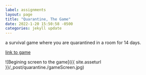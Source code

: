 ```yaml
---
label: assignments
layout: page
title: "Quarantine, The Game"
date: 2022-1-20 15:50:58 -0500
categories: jekyll update
---
```


a survival game where you are quarantined in a room for 14 days.

[link to game](https://owochel.github.io/quarantine/)

![Begining screen to the game]({{ site.asseturl }}/\_post/quarantine./gameScreen.jpg)

<!--
![This is the schematics.]({{ site.asseturl }}/\_final/Schematics.png)

I designed the PCB and cut. Short conclusion: it's not working.

![This is the board design in Fusion360.]({{ site.asseturl }}/\_final/board.png)

I struggled a bit cutting the board out, but not horribly. Only one failed cut!

![Here is the final cut.]({{ site.asseturl }}/\_final/cut.png)

I know the power jack need to be fixed to the out side of the enclosure, so I didn't solder the the power source. I did the test by touching the ground and volt holding the wire.

I don't know what could be wrong in this case, but the 7805 keep getting too hot.

I think for now, I need to focus on the code and timing of the lamp before continue doing anything with the circuit. -->
